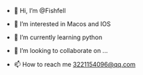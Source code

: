 - 👋 Hi, I’m @Fishfell
- 👀 I’m interested in Macos and IOS
- 🌱 I’m currently learning python

- 💞️ I’m looking to collaborate on ...
- 📫 How to reach me 3221154096@qq.com

<!---
Fishfell/Fishfell is a ✨ special ✨ repository because its `README.md` (this file) appears on your GitHub profile.
You can click the Preview link to take a look at your changes.
--->
